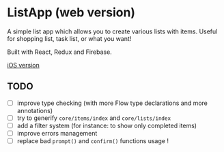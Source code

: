 # ListApp (web version)

A simple list app which allows you to create various lists with items. Useful for shopping list, task list, or what you want!

Built with React, Redux and Firebase.

[iOS version](https://github.com/clementgarbay/ListApp)

## TODO

- [ ] improve type checking (with more Flow type declarations and more annotations)
- [ ] try to generify `core/items/index` and `core/lists/index`
- [ ] add a filter system (for instance: to show only completed items)
- [ ] improve errors management
- [ ] replace bad `prompt()` and `confirm()` functions usage !